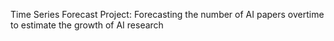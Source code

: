 Time Series Forecast Project: Forecasting the number of AI papers overtime to estimate the growth of AI research
